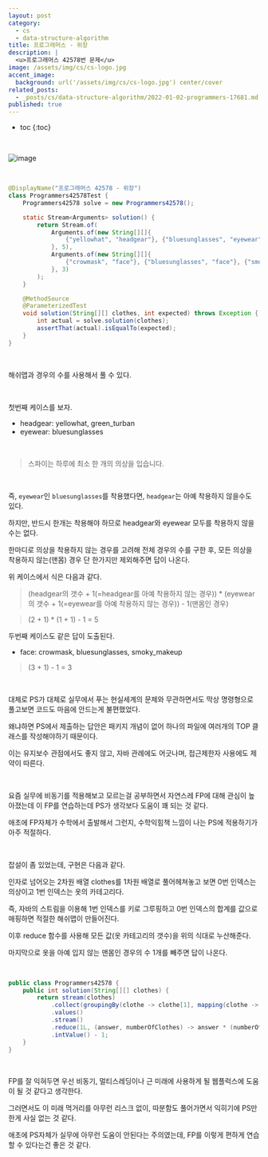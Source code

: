 ```yaml
---
layout: post
category:
  - cs
  - data-structure-algorithm
title: 프로그래머스 - 위장
description: |
  <u>프로그래머스 42578번 문제</u>  
image: /assets/img/cs/cs-logo.jpg
accent_image:
  background: url('/assets/img/cs/cs-logo.jpg') center/cover
related_posts:
  - _posts/cs/data-structure-algorithm/2022-01-02-programmers-17681.md
published: true
---
```


* toc
{:toc}

<br />

![image](https://user-images.githubusercontent.com/71188307/150318647-dbf71d16-6821-4ac3-808b-00114d61bc91.png)

<br />

```java
@DisplayName("프로그래머스 42578 - 위장")
class Programmers42578Test {
    Programmers42578 solve = new Programmers42578();

    static Stream<Arguments> solution() {
        return Stream.of(
            Arguments.of(new String[][]{
                {"yellowhat", "headgear"}, {"bluesunglasses", "eyewear"}, {"green_turban", "headgear"}
            }, 5),
            Arguments.of(new String[][]{
                {"crowmask", "face"}, {"bluesunglasses", "face"}, {"smoky_makeup", "face"}
            }, 3)
        );
    }

    @MethodSource
    @ParameterizedTest
    void solution(String[][] clothes, int expected) throws Exception {
        int actual = solve.solution(clothes);
        assertThat(actual).isEqualTo(expected);
    }
}
```

<br />

해쉬맵과 경우의 수를 사용해서 풀 수 있다.

<br />

첫번째 케이스를 보자.

- headgear: yellowhat, green_turban
- eyewear: bluesunglasses

<br />

> 스파이는 하루에 최소 한 개의 의상을 입습니다.

<br />

즉, `eyewear`인 `bluesunglasses`를 착용했다면, `headgear`는 아예 착용하지 않을수도 있다.

하지만, 반드시 한개는 착용해야 하므로 headgear와 eyewear 모두를 착용하지 않을수는 없다.

한마디로 의상을 착용하지 않는 경우를 고려해 전체 경우의 수를 구한 후, 모든 의상을 착용하지 않는(맨몸) 경우 단 한가지만 제외해주면 답이 나온다.

위 케이스에서 식은 다음과 같다.

> (headgear의 갯수 + 1(=headgear를 아예 착용하지 않는 경우)) * (eyewear의 갯수 + 1(=eyewear를 아예 착용하지 않는 경우)) - 1(맨몸인 경우)

> (2 + 1) * (1 + 1) - 1 = 5 

두번째 케이스도 같은 답이 도출된다.

- face: crowmask, bluesunglasses, smoky_makeup

> (3 + 1) - 1 = 3

<br />

대체로 PS가 대체로 실무에서 푸는 현실세계의 문제와 무관하면서도 막상 명령형으로 풀고보면 코드도 마음에 안드는게 불편했었다.

왜냐하면 PS에서 제출하는 답안은 패키지 개념이 없어 하나의 파일에 여러개의 TOP 클래스를 작성해야하기 때문이다. 

이는 유지보수 관점에서도 좋지 않고, 자바 관례에도 어긋나며, 접근제한자 사용에도 제약이 따른다.

<br />

요즘 실무에 비동기를 적용해보고 모르는걸 공부하면서 자연스레 FP에 대해 관심이 높아졌는데 이 FP를 연습하는데 PS가 생각보다 도움이 꽤 되는 것 같다.

애초에 FP자체가 수학에서 출발해서 그런지, 수학익힘책 느낌이 나는 PS에 적용하기가 아주 적절하다.

<br />

잡설이 좀 있었는데, 구현은 다음과 같다.

인자로 넘어오는 2차원 배열 clothes를 1차원 배열로 풀어헤쳐놓고 보면 0번 인덱스는 의상이고 1번 인덱스는 옷의 카테고리다.

즉, 자바의 스트림을 이용해 1번 인덱스를 키로 그루핑하고 0번 인덱스의 합계를 값으로 매핑하면 적절한 해쉬맵이 만들어진다.

이후 reduce 함수를 사용해 모든 값(옷 카테고리의 갯수)을 위의 식대로 누산해준다.

마지막으로 옷을 아예 입지 않는 맨몸인 경우의 수 1개를 빼주면 답이 나온다.

<br />

```java
public class Programmers42578 {
    public int solution(String[][] clothes) {
        return stream(clothes)
            .collect(groupingBy(clothe -> clothe[1], mapping(clothe -> clothe[0], counting())))
            .values()
            .stream()
            .reduce(1L, (answer, numberOfClothes) -> answer * (numberOfClothes + 1))
            .intValue() - 1;
    }
}
```

<br />

FP를 잘 익혀두면 우선 비동기, 멀티스레딩이나 근 미래에 사용하게 될 웹플럭스에 도움이 될 것 같다고 생각한다.

그러면서도 이 미래 먹거리를 아무런 리스크 없이, 따분함도 풀어가면서 익히기에 PS만한게 사실 없는 것 같다.

애초에 PS자체가 실무에 아무런 도움이 안된다는 주의였는데, FP를 이렇게 편하게 연습할 수 있다는건 좋은 것 같다.

<br />
